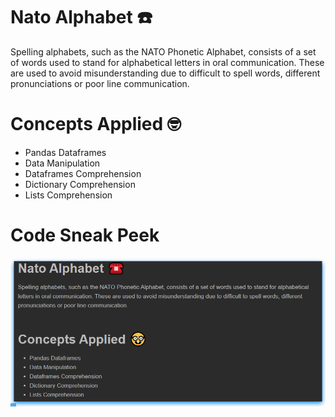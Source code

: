 # Nato Alphabet ☎️
Spelling alphabets, such as the NATO Phonetic Alphabet, consists of a set of words used to stand for alphabetical letters in oral communication. These are used to avoid misunderstanding due to difficult to spell words, different pronunciations or poor line communication.

# Concepts Applied 🤓
- Pandas Dataframes
- Data Manipulation 
- Dataframes Comprehension
- Dictionary Comprehension
- Lists Comprehension

# Code Sneak Peek
![image](image.gif)